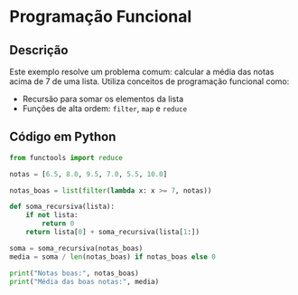 # Programação Funcional

## Descrição

Este exemplo resolve um problema comum: calcular a média das notas acima de 7 de uma lista. Utiliza conceitos de programação funcional como:

- Recursão para somar os elementos da lista
- Funções de alta ordem: `filter`, `map` e `reduce`

## Código em Python

```python
from functools import reduce

notas = [6.5, 8.0, 9.5, 7.0, 5.5, 10.0]

notas_boas = list(filter(lambda x: x >= 7, notas))

def soma_recursiva(lista):
    if not lista:
        return 0
    return lista[0] + soma_recursiva(lista[1:])

soma = soma_recursiva(notas_boas)
media = soma / len(notas_boas) if notas_boas else 0

print("Notas boas:", notas_boas)
print("Média das boas notas:", media)
